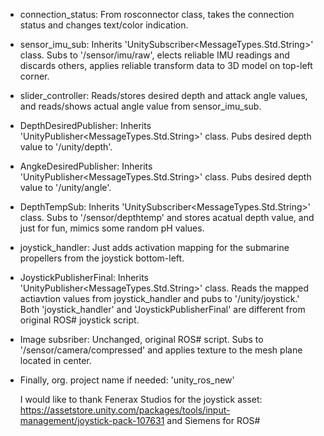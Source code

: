 * connection_status: From rosconnector class, takes the connection status and changes text/color indication. 

* sensor_imu_sub: Inherits 'UnitySubscriber<MessageTypes.Std.String>' class. Subs to '/sensor/imu/raw', elects reliable IMU readings and discards others, applies reliable transform data to 3D model on top-left corner.

* slider_controller: Reads/stores desired depth and attack angle values, and reads/shows actual angle value from sensor_imu_sub.

* DepthDesiredPublisher: Inherits 'UnityPublisher<MessageTypes.Std.String>' class. Pubs desired depth value to '/unity/depth'.

* AngkeDesiredPublisher: Inherits 'UnityPublisher<MessageTypes.Std.String>' class. Pubs desired depth value to '/unity/angle'.

* DepthTempSub: Inherits 'UnitySubscriber<MessageTypes.Std.String>' class. Subs to '/sensor/depthtemp' and stores acatual depth value, and just for fun, mimics some random pH values. 

* joystick_handler: Just adds activation mapping for the submarine propellers from the joystick bottom-left.

* JoystickPublisherFinal: Inherits 'UnityPublisher<MessageTypes.Std.String>' class. Reads the mapped actiavtion values from joystick_handler and pubs to '/unity/joystick.' Both 'joystick_handler' and 'JoystickPublisherFinal' are different from original ROS# joystick script.

* Image subsriber: Unchanged, original ROS# script. Subs to '/sensor/camera/compressed' and applies texture to the mesh plane located in center.

* Finally, org. project name if needed: 'unity_ros_new'

    I would like to thank Fenerax Studios for the joystick asset: https://assetstore.unity.com/packages/tools/input-management/joystick-pack-107631 and Siemens for ROS#
